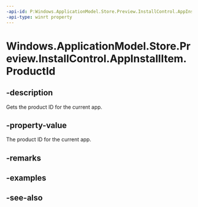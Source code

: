 ----api-id: P:Windows.ApplicationModel.Store.Preview.InstallControl.AppInstallItem.ProductId
-api-type: winrt property
---<!-- Property syntaxpublic string ProductId { get; }--># Windows.ApplicationModel.Store.Preview.InstallControl.AppInstallItem.ProductId## -descriptionGets the product ID for the current app.## -property-valueThe product ID for the current app.## -remarks## -examples## -see-also